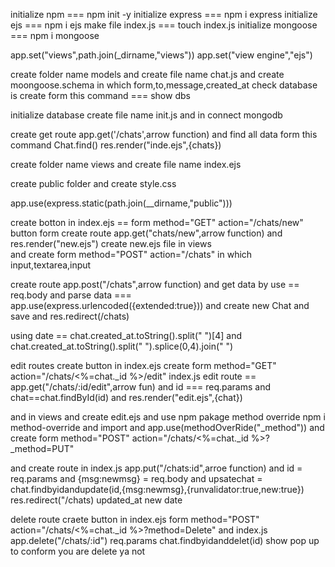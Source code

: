 initialize npm === npm init -y
initialize express === npm i express
initialize ejs === npm i ejs
make file index.js === touch index.js
initialize mongoose === npm i mongoose

app.set("views",path.join(\_dirname,"views"))
app.set("view engine","ejs")

create folder name models
and create file name chat.js
and create moongoose.schema
in which form,to,message,created_at
check database is create form this command === show dbs

initialize database
create file name init.js
and in connect mongodb

create get route app.get('/chats',arrow function)
and find all data form this command Chat.find()
res.render("inde.ejs",{chats})

create folder name views
and create file name index.ejs

create public folder
and create style.css

app.use(express.static(path.join(\_\_dirname,"public")))

create botton in index.ejs == form method="GET" action="/chats/new" button form
create route app.get("chats/new",arrow function)
and res.render("new.ejs")
create new.ejs file in views  
and create form method="POST" action="/chats" in which input,textarea,input

create route app.post("/chats",arrow function)
and get data by use == req.body
and parse data === app.use(express.urlencoded({extended:true}))
and create new Chat and save
and res.redirect(/chats)

using date == chat.created_at.toString().split(" ")[4]
and chat.created_at.toString().split(" ").splice(0,4).join(" ")

edit routes
create button in index.ejs create form method="GET" action="/chats/<%=chat.\_id %>/edit"
index.js edit route == app.get("/chats/:id/edit",arrow fun)
and id === req.params
and chat==chat.findById(id)
and res.render("edit.ejs",{chat})

and in views and create edit.ejs
and use npm pakage method override
npm i method-override
and import and app.use(methodOverRide("\_method"))
and create form method="POST" action="/chats/<%=chat.\_id %>?\_method=PUT"

and create route in index.js
app.put("/chats:id",arroe function)
and id = req.params and {msg:newmsg} = req.body
and upsatechat = chat.findbyidandupdate(id,{msg:newmsg},{runvalidator:true,new:true})
res.redirect("/chats)
updated_at new date

delete route
craete button in index.ejs form method="POST" action="/chats/<%=chat.\_id %>?method=Delete"
and index.js app.delete("/chats/:id")
req.params
chat.findbyidanddelet(id)
show pop up to conform you are delete ya not

